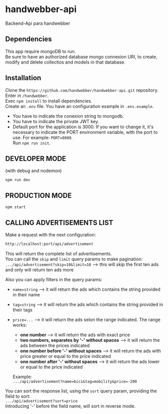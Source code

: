 # handwebber-api

Backend-Api para handwebber

## Dependencies

This app require mongoDB to run.  
Be sure to have an authorized database mongo connexion URI, to create, modify and delete collectios and models in that database.

## Installation

Clone the `https://github.com/handwebber/handwebber-api.git` repository.  
Enter in `/handwebber`.  
Exec `npm install` to install dependencies.  
Create an `.env` file. You have an configuration example in `.env.example`.

- You have to indicate the conexion string to mongodb.
- You have to indicate the private JWT key.
- Default port for the application is 3000. If you want to change it, it's necessary to indicate the PORT environment variable, with the port to use. For example: `PORT=8000`.  
  Run `npm run init`.

## DEVELOPER MODE

(with debug and nodemon)

```
npm run dev
```

## PRODUCTION MODE

```
npm start
```

## CALLING ADVERTISEMENTS LIST

Make a request with the next configuration:

```bash
http://localhost:port/api/advertisement
```

This will return the complete list of advertisements.  
You can call the `skip` and `limit` query params to make pagination:  
`.../api/advertisement?skip=10&limit=10` --> this will skip the first ten ads and only will return ten ads more

Also you can apply filters in the query params:

- `name=string` --> it will return the ads which contains the string provided in their name
- `tag=string` --> it will return the ads which contains the string provided in their tags
- `price=...` --> it will return the ads selon the range indicated. The range works:

  - **one number** --> it will return the ads with exact price
  - **two numbers, separates by '-' without spaces** --> it will return the ads between the prices indicated
  - **one number before '-' without spaces** --> it will return the ads with price greater or equal to the price indicated
  - **one number after '-' without spaces** --> it will return the ads lower or equal to the price indicated

  Example:  
  `.../api/advertisement?name=bici&tag=mobility&price=-200`

You can sort the response list, using the `sort` query param, providing the field to sort:  
`.../api/advertisement?sort=price`  
Introducing '-' before the field name, will sort in reverse mode.
